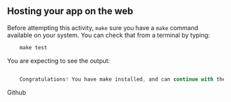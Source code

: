 ## Hosting your app on the web

Before attempting this activity, `make` sure you have a `make` command available on your system. You can check that from a terminal by typing:

```dart
    make test
```

You are expecting to see the output:

```dart

    Congratulations! You have make installed, and can continue with the activity!

```

Github